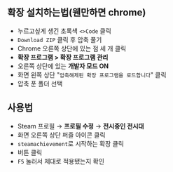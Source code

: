 ## 확장 설치하는법(웬만하면 chrome)

- 누르고싶게 생긴 초록색 `<>Code` 클릭  
- `Download ZIP` 클릭 후 압축 풀기  
- Chrome 오른쪽 상단에 있는 점 세 개 클릭  
- **확장 프로그램 > 확장 프로그램 관리**  
- 오른쪽 상단에 있는 **개발자 모드 ON**  
- 화면 왼쪽 상단 "`압축해제된 확장 프로그램을 로드합니다`" 클릭  
- 압축 푼 폴더 선택

## 사용법

- Steam 프로필 → **프로필 수정** → **전시중인 전시대**  
- 화면 오른쪽 상단 퍼즐 아이콘 클릭  
- `steamachievement`로 시작하는 확장 클릭  
- 버튼 클릭  
- `F5` 눌러서 제대로 적용됐는지 확인

